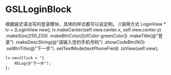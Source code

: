 # GSLLoginBlock
根据链式语法写的登录模块，具体的样式都可以自定制。
//调用方式
    LoginView * lv = [LoginView new];
    lv.makeCenter(self.view.center.x, self.view.center.y)
    .makeSize(250,220)
    .makeBtnColor([UIColor greenColor])
    .makeTitle(@"登录")
    .makeDescString(@"请输入您的手机号码")
    .showCodeBtn(NO)
    .setBtnTitle(@"下一步")
    .setTextMode(textPhoneField)
    .toView(self.view);
    
    lv.nextClick = ^{
        NSLog(@"下一步");
    };
